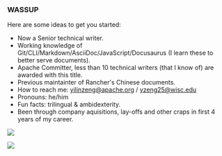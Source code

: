 ### WASSUP


Here are some ideas to get you started:
- Now a Senior technical writer.
- Working knowledge of Git/CLI/Markdown/AsciiDoc/JavaScript/Docusaurus (I learn these to better serve documents).
- Apache Committer, less than 10 technical writers (that I know of) are awarded with this title.
- Previous maintainter of Rancher's Chinese documents.
- How to reach me: yilinzeng@apache.org / yzeng25@wisc.edu
- Pronouns: he/him
- Fun facts: trilingual & ambidexterity.
- Been through company aquisitions, lay-offs and other craps in first 4 years of my career.

![](https://github-readme-stats.vercel.app/api?username=yzeng25)
           
![](https://github-readme-streak-stats.herokuapp.com/?user=yzeng25)

<!--START_SECTION:waka-->
<!--END_SECTION:waka-->
